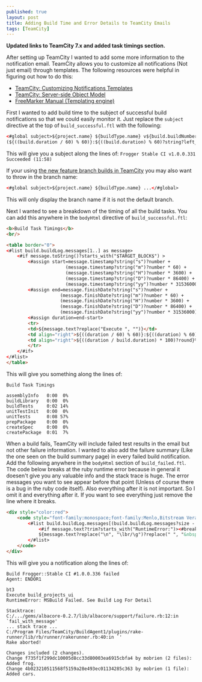 ```yaml
---
published: true
layout: post
title: Adding Build Time and Error Details to TeamCity Emails
tags: [TeamCity]
---
```


**Updated links to TeamCity 7.x and added task timings section.**

After setting up TeamCity I wanted to add some more information to the notification email. TeamCity allows you to customize all notifications (Not just email) through templates. The following resources were helpful in figuring out how to do this:

- [TeamCity: Customizing Notifications Templates](http://confluence.jetbrains.net/display/TCD7/Customizing+Notifications) 
- [TeamCity: Server-side Object Model](http://confluence.jetbrains.net/display/TCD7/Server-side+Object+Model) 
- [FreeMarker Manual (Templating engine)](http://freemarker.org/docs/index.html) 
 
First I wanted to add build time to the subject of successful build notifications so that we could easily monitor it. Just replace the `subject` directive at the top of `build_successful.ftl` with the following:

```html
<#global subject>${project.name} ${buildType.name} v${build.buildNumber} Succeeded
(${((build.duration / 60) % 60)}:${((build.duration) % 60)?string?left_pad(2, "0")})</#global>
```

This will give you a subject along the lines of: `Frogger Stable CI v1.0.0.331 Succeeded (11:58)`

If your using [the new feature branch builds in TeamCity](http://confluence.jetbrains.com/display/TCD7/Working+with+Feature+Branches) you may also want to throw in the branch name:

```html
<#global subject>${project.name} ${buildType.name} ...</#global>
```

This will only display the branch name if it is not the default branch.

Next I wanted to see a breakdown of the timing of all the build tasks. You can add this anywhere in the `bodyHtml` directive of `build_successful.ftl`:

```html
<b>Build Task Timings</b>
<br/>

<table border="0">
<#list build.buildLog.messages[1..] as message>
	<#if message.toString()?starts_with("$TARGET_BLOCK$") >
		<#assign start=message.timestamp?string("s")?number + 
					  (message.timestamp?string("m")?number * 60) + 
					  (message.timestamp?string("H")?number * 3600) + 
					  (message.timestamp?string("D")?number * 86400) + 
					  (message.timestamp?string("yy")?number * 31536000)>
		<#assign end=message.finishDate?string("s")?number + 
					(message.finishDate?string("m")?number * 60) + 
					(message.finishDate?string("H")?number * 3600) + 
					(message.finishDate?string("D")?number * 86400) + 
					(message.finishDate?string("yy")?number * 31536000)>
		<#assign duration=end-start>
		<tr>
		<td>${message.text?replace("Execute ", "")}</td>
		<td align="right">${((duration / 60) % 60)}:${((duration) % 60)?string?left_pad(2, "0")}</td>
		<td align="right">${((duration / build.duration) * 100)?round}%</td>
		</tr>
	</#if>
</#list>
</table>
```

This will give you something along the lines of:

```
Build Task Timings 

assemblyInfo   0:00  0%
buildLibrary   0:00  0%
buildTests     0:02 14%
unitTestInit   0:00  0%
unitTests      0:08 57%
prepPackage    0:00  0%
createSpec     0:00  0%
createPackage  0:01  7%
```

When a build fails, TeamCity will include failed test results in the email but not other failure information. I wanted to also add the failure summary (Like the one seen on the build summary page) in every failed build notification. Add the following anywhere in the `bodyHtml` section of `build_failed.ftl`. The code below breaks at the ruby runtime error because in general it doesen't give you any valuable info and the stack trace is huge. The error messages you want to see appear before that point (Unless of course there is a bug in the ruby code itself). Also everything after it is not important. So I omit it and everything after it. If you want to see everything just remove the line where it breaks.

```html
<div style="color:red">
	<code style="font-family:monospace;font-family:Menlo,Bitstream Vera Sans Mono,Courier New,Courier,monospace;font-size:12px">
		<#list build.buildLog.messages[(build.buildLog.messages?size - 30)..] as message>
			<#if message.text?trim?starts_with("RuntimeError:")><#break></#if>
			${message.text?replace("\n", "\lbr/\g")?replace(" ", "&nbsp;")}<br/>
		</#list>
	</code>
</div>
```

This will give you a notification along the lines of:

```
Build Frogger::Stable CI #1.0.0.336 failed 
Agent: ENDOR1

bt3 
Execute build_projects_ui 
RuntimeError: MSBuild Failed. See Build Log For Detail

Stacktrace: 
C:/.../gems/albacore-0.2.7/lib/albacore/support/failure.rb:12:in `fail_with_message' 
... stack trace ... 
C:/Program Files/TeamCity/BuildAgent1/plugins/rake-runner/lib/rb/runner/rakerunner.rb:40:in `' 
Rake aborted!

Changes included (2 changes). 
Change f735f1f299dc10005d8cc33d80003ea6915cbfa4 by mobrien (2 files): Added frog. 
Change 4b023210511568f5159a28e493ec01134285c363 by mobrien (1 file): Added cars.
```